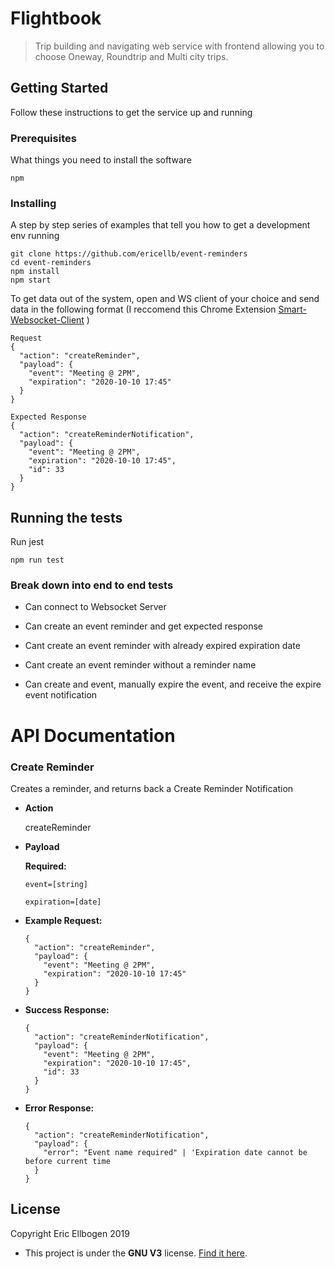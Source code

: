 # Flightbook

> Trip building and navigating web service with frontend allowing you to choose Oneway, Roundtrip and Multi city trips.

## Getting Started

Follow these instructions to get the service up and running

### Prerequisites

What things you need to install the software

```
npm
```

### Installing

A step by step series of examples that tell you how to get a development env running

```
git clone https://github.com/ericellb/event-reminders
cd event-reminders
npm install
npm start
```

To get data out of the system, open and WS client of your choice and send data in the following format (I reccomend this Chrome Extension [Smart-Websocket-Client](https://chrome.google.com/webstore/detail/smart-websocket-client/omalebghpgejjiaoknljcfmglgbpocdp) )

```
Request
{
  "action": "createReminder",
  "payload": {
    "event": "Meeting @ 2PM",
    "expiration": "2020-10-10 17:45"
  }
}

Expected Response
{
  "action": "createReminderNotification",
  "payload": {
    "event": "Meeting @ 2PM",
    "expiration": "2020-10-10 17:45",
    "id": 33
  }
}

```

## Running the tests

Run jest

```
npm run test
```

### Break down into end to end tests

- Can connect to Websocket Server

- Can create an event reminder and get expected response

- Cant create an event reminder with already expired expiration date

- Cant create an event reminder without a reminder name

- Can create and event, manually expire the event, and receive the expire event notification

# API Documentation

### Create Reminder

Creates a reminder, and returns back a Create Reminder Notification

- **Action**

  createReminder

- **Payload**

  **Required:**

  `event=[string]`

  `expiration=[date]`

* **Example Request:**

  ```
  {
    "action": "createReminder",
    "payload": {
      "event": "Meeting @ 2PM",
      "expiration": "2020-10-10 17:45"
    }
  }
  ```

* **Success Response:**

  ```
  {
    "action": "createReminderNotification",
    "payload": {
      "event": "Meeting @ 2PM",
      "expiration": "2020-10-10 17:45",
      "id": 33
    }
  }
  ```

* **Error Response:**
  ```
  {
    "action": "createReminderNotification",
    "payload": {
      "error": "Event name required" | 'Expiration date cannot be before current time
    }
  }
  ```

## License

Copyright Eric Ellbogen 2019

- This project is under the **GNU V3** license. [Find it here](https://github.com/ericellb/event-reminders/blob/master/LICENSE).
